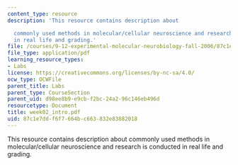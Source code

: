 ```yaml
---
content_type: resource
description: 'This resource contains description about

  commonly used methods in molecular/cellular neuroscience and research is conducted
  in real life and grading.'
file: /courses/9-12-experimental-molecular-neurobiology-fall-2006/87c1e7ddf6f7664bc663832e83882018_week02_intro.pdf
file_type: application/pdf
learning_resource_types:
- Labs
license: https://creativecommons.org/licenses/by-nc-sa/4.0/
ocw_type: OCWFile
parent_title: Labs
parent_type: CourseSection
parent_uid: d98ee8b9-e9cb-f2bc-24a2-96c146eb496d
resourcetype: Document
title: week02_intro.pdf
uid: 87c1e7dd-f6f7-664b-c663-832e83882018
---
```

This resource contains description about
commonly used methods in molecular/cellular neuroscience and research is conducted in real life and grading.